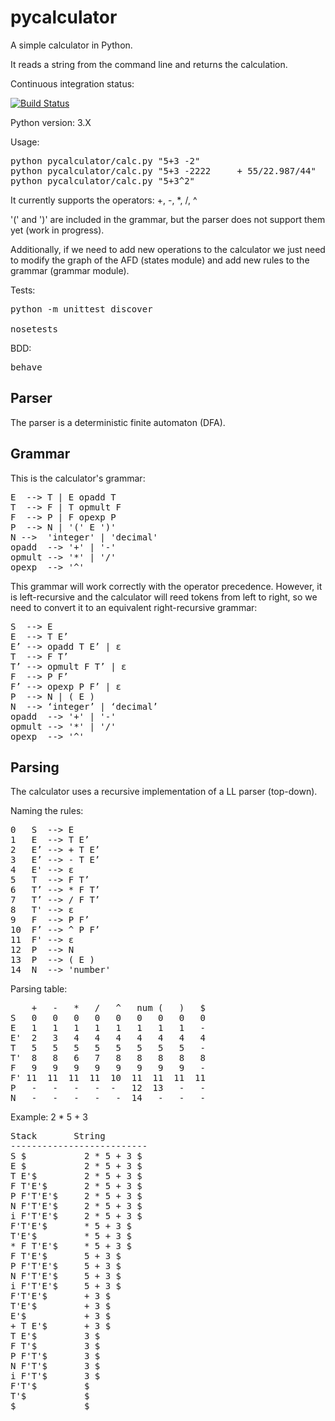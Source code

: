 pycalculator
============

A simple calculator in Python.

It reads a string from the command line and returns the calculation.

Continuous integration status:

[![Build Status](https://travis-ci.org/juliotrigo/pycalculator.png?branch=master)](https://travis-ci.org/juliotrigo/pycalculator)

Python version: 3.X

Usage:  

<pre>
python pycalculator/calc.py "5+3 -2"  
python pycalculator/calc.py "5+3 -2222     + 55/22.987/44"  
python pycalculator/calc.py "5+3^2"
</pre>  

It currently supports the operators: +, -, *, /, ^

'(' and ')' are included in the grammar, but the parser does not support them yet (work in progress).

Additionally, if we need to add new operations to the calculator we just need to modify the graph of the AFD (states module) and add new rules to the grammar (grammar module).

Tests:

<pre>
python -m unittest discover

nosetests
</pre>

BDD:

<pre>
behave
</pre>

Parser
------

The parser is a deterministic finite automaton (DFA).

Grammar
-------

This is the calculator's grammar:  

<pre>
E  --> T | E opadd T  
T  --> F | T opmult F  
F  --> P | F opexp P  
P  --> N | '(' E ')'  
N -->  'integer' | 'decimal'  
opadd  --> '+' | '-'  
opmult --> '*' | '/'  
opexp  --> '^'  
</pre>

This grammar will work correctly with the operator precedence. However, it is left-recursive and the calculator will reed tokens from left to right, so we need to convert it to an equivalent right-recursive grammar:

<pre>
S  --> E  
E  --> T E’  
E’ --> opadd T E’ | ε  
T  --> F T’  
T’ --> opmult F T’ | ε  
F  --> P F’  
F’ --> opexp P F’ | ε  
P  --> N | ( E )  
N  --> ‘integer’ | ‘decimal’  
opadd  --> '+' | '-'  
opmult --> '*' | '/'  
opexp  --> '^'  
</pre>

Parsing
-------

The calculator uses a recursive implementation of a LL parser (top-down).  

Naming the rules:  

<pre>
0   S  --> E  
1   E  --> T E’  
2   E’ --> + T E’  
3   E’ --> - T E’  
4   E' --> ε  
5   T  --> F T’  
6   T’ --> * F T’  
7   T’ --> / F T’  
8   T' --> ε  
9   F  --> P F’  
10  F’ --> ^ P F’  
11  F' --> ε  
12  P  --> N  
13  P  --> ( E )  
14  N  --> 'number'  
</pre>

Parsing table:  

<pre>
    +   -   *   /   ^   num (   )   $  
S   0   0   0   0   0   0   0   0   0  
E   1   1   1   1   1   1   1   1   -  
E'  2   3   4   4   4   4   4   4   4  
T   5   5   5   5   5   5   5   5   -  
T'  8   8   6   7   8   8   8   8   8  
F   9   9   9   9   9   9   9   9   -  
F' 11  11  11  11  10  11  11  11  11  
P   -   -   -   -  -   12  13   -   -  
N   -   -   -   -   -  14   -   -   -  
</pre>

Example: 2 * 5 + 3  

<pre>
Stack       String  
--------------------------  
S $           2 * 5 + 3 $  
E $           2 * 5 + 3 $  
T E'$         2 * 5 + 3 $  
F T'E'$       2 * 5 + 3 $  
P F'T'E'$     2 * 5 + 3 $  
N F'T'E'$     2 * 5 + 3 $  
i F'T'E'$     2 * 5 + 3 $  
F'T'E'$       * 5 + 3 $  
T'E'$         * 5 + 3 $  
* F T'E'$     * 5 + 3 $  
F T'E'$       5 + 3 $  
P F'T'E'$     5 + 3 $  
N F'T'E'$     5 + 3 $  
i F'T'E'$     5 + 3 $  
F'T'E'$       + 3 $  
T'E'$         + 3 $  
E'$           + 3 $  
+ T E'$       + 3 $  
T E'$         3 $  
F T'$         3 $  
P F'T'$       3 $  
N F'T'$       3 $  
i F'T'$       3 $  
F'T'$         $  
T'$           $  
$             $  
</pre>

